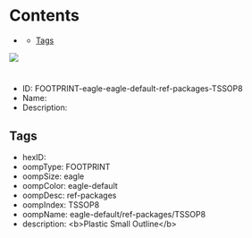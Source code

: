 



Contents
========

* [](#)
	* [Tags](#tags)
  
![][im]
# 

- ID: FOOTPRINT-eagle-eagle-default-ref-packages-TSSOP8
- Name: 
- Description: 

## Tags

- hexID: 
- oompType: FOOTPRINT
- oompSize: eagle
- oompColor: eagle-default
- oompDesc: ref-packages
- oompIndex: TSSOP8
- oompName: eagle-default/ref-packages/TSSOP8
- description: &lt;b&gt;Plastic Small Outline&lt;/b&gt;



[im]: image.png
